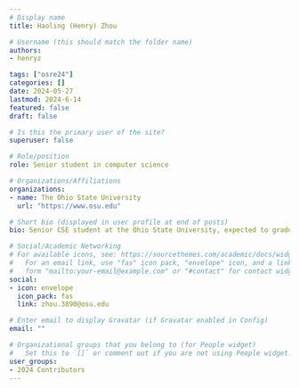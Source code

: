 ```yaml
---
# Display name
title: Haoling (Henry) Zhou 

# Username (this should match the folder name)
authors:
- henryz

tags: ["osre24"]
categories: []
date: 2024-05-27
lastmod: 2024-6-14
featured: false
draft: false

# Is this the primary user of the site?
superuser: false

# Role/position
role: Senior student in computer science 

# Organizations/Affiliations
organizations:
- name: The Ohio State University 
  url: "https://www.osu.edu"

# Short bio (displayed in user profile at end of posts)
bio: Senior CSE student at the Ohio State University, expected to graduate in spring 2025.

# Social/Academic Networking
# For available icons, see: https://sourcethemes.com/academic/docs/widgets/#icons
#   For an email link, use "fas" icon pack, "envelope" icon, and a link in the
#   form "mailto:your-email@example.com" or "#contact" for contact widget.
social:
- icon: envelope
  icon_pack: fas
  link: zhou.3890@osu.edu 

# Enter email to display Gravatar (if Gravatar enabled in Config)
email: ""

# Organizational groups that you belong to (for People widget)
#   Set this to `[]` or comment out if you are not using People widget.  
user_groups:
- 2024 Contributors
---
```


